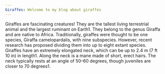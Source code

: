 ```yaml
---
Giraffes: Welcome to my blog about giraffes
---
```


Giraffes are fascinating creatures! They are the tallest living terrestrial animal and the largest ruminant on Earth1. They belong to the genus Giraffa and are native to Africa. Traditionally, giraffes were thought to be one species, Giraffa camelopardalis, with nine subspecies. However, recent research has proposed dividing them into up to eight extant species.
Giraffes have an extremely elongated neck, which can be up to 2.4 m (7 ft 10 in) in length1. Along the neck is a mane made of short, erect hairs. The neck typically rests at an angle of 50–60 degrees, though juveniles are closer to 70 degrees1.
